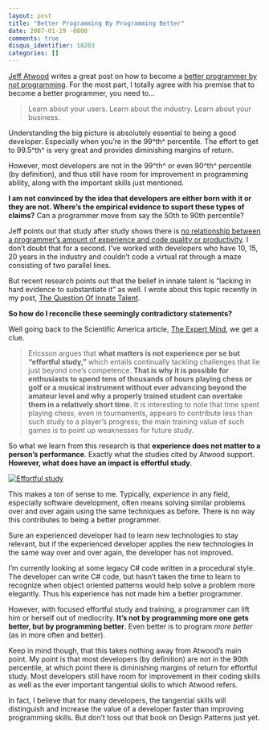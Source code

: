 ```yaml
---
layout: post
title: "Better Programming By Programming Better"
date: 2007-01-29 -0800
comments: true
disqus_identifier: 18203
categories: []
---
```

[Jeff Atwood](http://www.codinghorror.com/blog/ "Coding Horror") writes
a great post on how to become a [better programmer by not
programming](http://www.codinghorror.com/blog/archives/000543.html "Better Programming By Not Programming").
For the most part, I totally agree with his premise that to become a
better programmer, you need to...

> Learn about your users. Learn about the industry. Learn about your
> business.

Understanding the big picture is absolutely essential to being a good
developer. Especially when you’re in the 99^th^ percentile. The effort
to get to 99.5^th^ is very great and provides diminishing margins of
return.

However, most developers are not in the 99^th^ or even 90^th^ percentile
(by definition), and thus still have room for improvement in programming
ability, along with the important skills just mentioned.

**I am not convinced by the idea that developers are either born with it
or they are not. Where’s the empirical evidence to suport these types of
claims?** Can a programmer move from say the 50th to 90th percentile?

Jeff points out that study after study shows there is [no relationship
between a programmer’s amount of experience and code quality or
productivity](http://www.codinghorror.com/blog/archives/000072.html "Skill Disparities in Programming").
I don’t doubt that for a second. I’ve worked with developers who have
10, 15, 20 years in the industry and couldn’t code a virtual rat through
a maze consisting of two parallel lines.

But recent research points out that the belief in innate talent is
“lacking in hard evidence to substantiate it” as well. I wrote about
this topic recently in my post, [The Question Of Innate
Talent](http://haacked.com/archive/2006/12/05/The_Question_Of_Innate_Talent.aspx "Question of Innate Talent").

**So how do I reconcile these seemingly contradictory statements?**

Well going back to the Scientific America article, [The Expert
Mind](http://scientificamerican.com/article.cfm?articleID=00010347-101C-14C1-8F9E83414B7F4945 "The Expert Mind"),
we get a clue.

> Ericsson argues that **what matters is not experience per se but
> “effortful study,”** which entails continually tackling challenges
> that lie just beyond one’s competence. **That is why it is possible
> for enthusiasts to spend tens of thousands of hours playing chess or
> golf or a musical instrument without ever advancing beyond the amateur
> level and why a properly trained student can overtake them in a
> relatively short time.** It is interesting to note that time spent
> playing chess, even in tournaments, appears to contribute less than
> such study to a player’s progress; the main training value of such
> games is to point up weaknesses for future study.

So what we learn from this research is that **experience does not matter
to a person’s performance**. Exactly what the studies cited by Atwood
support. **However, what does have an impact is effortful study**.

[![Effortful
study](http://haacked.com/images/haacked_com/WindowsLiveWriter/BetterProgrammingByProgrammingBetter_AD7E/Effortfulstudying_thumb2.jpg)](http://haacked.com/images/haacked_com/WindowsLiveWriter/BetterProgrammingByProgrammingBetter_AD7E/Effortfulstudying4.jpg)

This makes a ton of sense to me. Typically, *experience* in any field,
especially software development, often means solving similar problems
over and over again using the same techniques as before. There is no way
this contributes to being a better programmer.

Sure an experienced developer had to learn new technologies to stay
relevant, but if the experienced developer applies the new
technologies in the same way over and over again, the developer has not
improved.

I’m currently looking at some legacy C\# code written in a procedural
style. The developer can write C\# code, but hasn’t taken the time to
learn to recognize when object oriented patterns would help solve a
problem more elegantly. Thus his experience has not made him a better
programmer.

However, with focused effortful study and training, a programmer can
lift him or herself out of mediocrity. **It’s not by programming
more one gets better, but by programming better**. Even better is to
program *more better* (as in more often and better).

Keep in mind though, that this takes nothing away from Atwood’s main
point. My point is that most developers (by definition) are not in the
90th percentile, at which point there is diminishing margins of return
for effortful study. Most developers still have room for improvement in
their coding skills as well as the ever important tangential skills to
which Atwood refers.

In fact, I believe that for many developers, the tangential skills will
distinguish and increase the value of a developer faster than improving
programming skills. But don’t toss out that book on Design Patterns just
yet.

